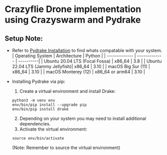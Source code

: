 # Crazyflie Drone implementation using Crazyswarm and Pydrake

## Setup Note:

* Refer to [Pydrake Installation](https://drake.mit.edu/installation.html) to find whats compatable with your system.
| Operating System                  | Architecture  | Python    |
| -------------                     | ------------- | ----------|
| Ubuntu 20.04 LTS (Focal Fossa)    | x86_64        | 3.8       |
| Ubuntu 22.04 LTS (Jammy Jellyfish)| x86_64        | 3.10      |
| macOS Big Sur (11)                | x86_64        |	3.10    |
| macOS Monterey (12)               |	x86_64 or arm64 | 3.10  |

* Installing Pydrake via pip:
    1. Create a virtual environment and install Drake:
    ```
    python3 -m venv env
    env/bin/pip install --upgrade pip
    env/bin/pip install drake
    ```
    2. Depending on your system you may need to install additional dependencies.
    3. Activate the virtual environment:
    ```
    source env/bin/activate
    ```
    (Note: Remember to source the virtual environment)